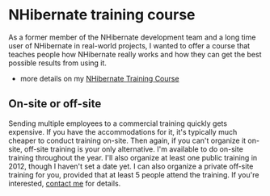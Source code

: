 # NHibernate training course

As a former member of the NHibernate development team and a long time user of NHibernate in real-world projects, I wanted to offer a course that teaches people how NHibernate really works and how they can get the best possible results from using it. 

- more details on my [NHibernate Training Course](/training/nhibernate)

## On-site or off-site

Sending multiple employees to a commercial training quickly gets expensive. If you have the accommodations for it, it's typically much cheaper to conduct training on-site. Then again, if you can't organize it on-site, off-site training is your only alternative. I'm available to do on-site training throughout the year. I'll also organize at least one public training in 2012, though I haven't set a date yet. I can also organize a private off-site training for you, provided that at least 5 people attend the training. If you're interested, [contact me](#contact_section) for details.